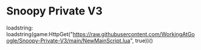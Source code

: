 # Snoopy Private V3
loadstring:                                                                                                                   
loadstring(game:HttpGet("https://raw.githubusercontent.com/WorkingAtGoogle/Snoopy-Private-V3/main/NewMainScript.lua", true))()
